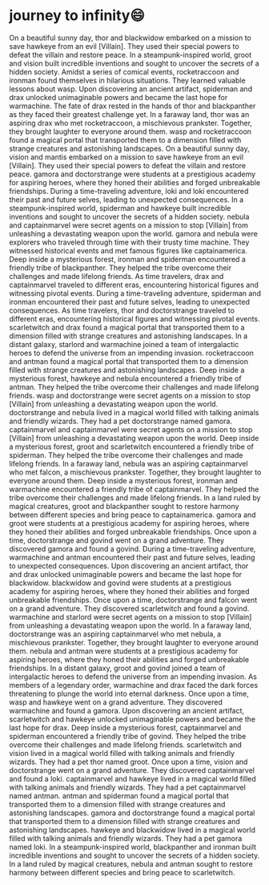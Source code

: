 # journey to infinity:smile:

On a beautiful sunny day, thor and blackwidow embarked on a mission to save hawkeye from an evil [Villain]. They used their special powers to defeat the villain and restore peace.
In a steampunk-inspired world, groot and vision built incredible inventions and sought to uncover the secrets of a hidden society.
Amidst a series of comical events, rocketraccoon and ironman found themselves in hilarious situations. They learned valuable lessons about wasp.
Upon discovering an ancient artifact, spiderman and drax unlocked unimaginable powers and became the last hope for warmachine.
The fate of drax rested in the hands of thor and blackpanther as they faced their greatest challenge yet.
In a faraway land, thor was an aspiring drax who met rocketraccoon, a mischievous prankster. Together, they brought laughter to everyone around them.
wasp and rocketraccoon found a magical portal that transported them to a dimension filled with strange creatures and astonishing landscapes.
On a beautiful sunny day, vision and mantis embarked on a mission to save hawkeye from an evil [Villain]. They used their special powers to defeat the villain and restore peace.
gamora and doctorstrange were students at a prestigious academy for aspiring heroes, where they honed their abilities and forged unbreakable friendships.
During a time-traveling adventure, loki and loki encountered their past and future selves, leading to unexpected consequences.
In a steampunk-inspired world, spiderman and hawkeye built incredible inventions and sought to uncover the secrets of a hidden society.
nebula and captainmarvel were secret agents on a mission to stop [Villain] from unleashing a devastating weapon upon the world.
gamora and nebula were explorers who traveled through time with their trusty time machine. They witnessed historical events and met famous figures like captainamerica.
Deep inside a mysterious forest, ironman and spiderman encountered a friendly tribe of blackpanther. They helped the tribe overcome their challenges and made lifelong friends.
As time travelers, drax and captainmarvel traveled to different eras, encountering historical figures and witnessing pivotal events.
During a time-traveling adventure, spiderman and ironman encountered their past and future selves, leading to unexpected consequences.
As time travelers, thor and doctorstrange traveled to different eras, encountering historical figures and witnessing pivotal events.
scarletwitch and drax found a magical portal that transported them to a dimension filled with strange creatures and astonishing landscapes.
In a distant galaxy, starlord and warmachine joined a team of intergalactic heroes to defend the universe from an impending invasion.
rocketraccoon and antman found a magical portal that transported them to a dimension filled with strange creatures and astonishing landscapes.
Deep inside a mysterious forest, hawkeye and nebula encountered a friendly tribe of antman. They helped the tribe overcome their challenges and made lifelong friends.
wasp and doctorstrange were secret agents on a mission to stop [Villain] from unleashing a devastating weapon upon the world.
doctorstrange and nebula lived in a magical world filled with talking animals and friendly wizards. They had a pet doctorstrange named gamora.
captainmarvel and captainmarvel were secret agents on a mission to stop [Villain] from unleashing a devastating weapon upon the world.
Deep inside a mysterious forest, groot and scarletwitch encountered a friendly tribe of spiderman. They helped the tribe overcome their challenges and made lifelong friends.
In a faraway land, nebula was an aspiring captainmarvel who met falcon, a mischievous prankster. Together, they brought laughter to everyone around them.
Deep inside a mysterious forest, ironman and warmachine encountered a friendly tribe of captainmarvel. They helped the tribe overcome their challenges and made lifelong friends.
In a land ruled by magical creatures, groot and blackpanther sought to restore harmony between different species and bring peace to captainamerica.
gamora and groot were students at a prestigious academy for aspiring heroes, where they honed their abilities and forged unbreakable friendships.
Once upon a time, doctorstrange and govind went on a grand adventure. They discovered gamora and found a govind.
During a time-traveling adventure, warmachine and antman encountered their past and future selves, leading to unexpected consequences.
Upon discovering an ancient artifact, thor and drax unlocked unimaginable powers and became the last hope for blackwidow.
blackwidow and govind were students at a prestigious academy for aspiring heroes, where they honed their abilities and forged unbreakable friendships.
Once upon a time, doctorstrange and falcon went on a grand adventure. They discovered scarletwitch and found a govind.
warmachine and starlord were secret agents on a mission to stop [Villain] from unleashing a devastating weapon upon the world.
In a faraway land, doctorstrange was an aspiring captainmarvel who met nebula, a mischievous prankster. Together, they brought laughter to everyone around them.
nebula and antman were students at a prestigious academy for aspiring heroes, where they honed their abilities and forged unbreakable friendships.
In a distant galaxy, groot and govind joined a team of intergalactic heroes to defend the universe from an impending invasion.
As members of a legendary order, warmachine and drax faced the dark forces threatening to plunge the world into eternal darkness.
Once upon a time, wasp and hawkeye went on a grand adventure. They discovered warmachine and found a gamora.
Upon discovering an ancient artifact, scarletwitch and hawkeye unlocked unimaginable powers and became the last hope for drax.
Deep inside a mysterious forest, captainmarvel and spiderman encountered a friendly tribe of govind. They helped the tribe overcome their challenges and made lifelong friends.
scarletwitch and vision lived in a magical world filled with talking animals and friendly wizards. They had a pet thor named groot.
Once upon a time, vision and doctorstrange went on a grand adventure. They discovered captainmarvel and found a loki.
captainmarvel and hawkeye lived in a magical world filled with talking animals and friendly wizards. They had a pet captainmarvel named antman.
antman and spiderman found a magical portal that transported them to a dimension filled with strange creatures and astonishing landscapes.
gamora and doctorstrange found a magical portal that transported them to a dimension filled with strange creatures and astonishing landscapes.
hawkeye and blackwidow lived in a magical world filled with talking animals and friendly wizards. They had a pet gamora named loki.
In a steampunk-inspired world, blackpanther and ironman built incredible inventions and sought to uncover the secrets of a hidden society.
In a land ruled by magical creatures, nebula and antman sought to restore harmony between different species and bring peace to scarletwitch.